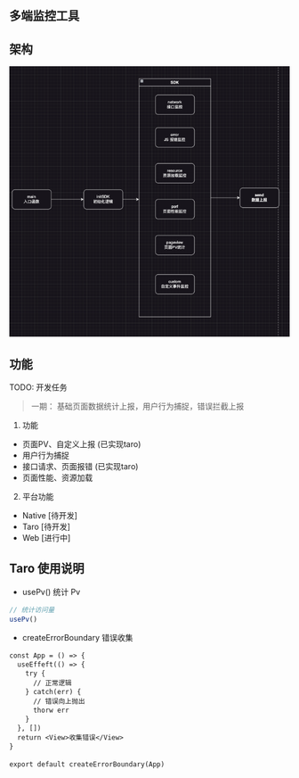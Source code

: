 ## 多端监控工具

## 架构
  ![Alt text](image.png)

## 功能

TODO: 开发任务

> 一期： 基础页面数据统计上报，用户行为捕捉，错误拦截上报

1. 功能

  - 页面PV、自定义上报 (已实现taro)
  - 用户行为捕捉
  - 接口请求、页面报错 (已实现taro)
  - 页面性能、资源加载

2. 平台功能
  - Native [待开发]
  - Taro [待开发]
  - Web [进行中]


## Taro 使用说明

- usePv() 统计 Pv

```ts
// 统计访问量
usePv()
```

- createErrorBoundary 错误收集

```tsx
const App = () => {
  useEffeft(() => {
    try {
      // 正常逻辑
    } catch(err) {
      // 错误向上抛出
      thorw err
    }
  }, [])
  return <View>收集错误</View>
}

export default createErrorBoundary(App)
```